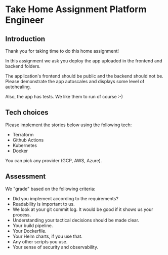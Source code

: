 # Take Home Assignment Platform Engineer


## Introduction

Thank you for taking time to do this home assignment! 

In this assignment we ask you deploy the app uploaded in the frontend and backend folders.

The application's frontend should be public and the backend should not be.
Please demonstrate the app autoscales and displays some level of autohealing.

Also, the app has tests. We like them to run of course :-)


## Tech choices

Please implement the stories below using the following tech:

- Terraform
- Github Actions
- Kubernetes 
- Docker

You can pick any provider (GCP, AWS, Azure).

## Assessment

We "grade" based on the following criteria:

* Did you implement according to the requirements?
* Readability is important to us.
* We look at your git commit log. It would be good if it shows us your process.
* Understanding your tactical decisions should be made clear.
* Your build pipeline.
* Your Dockerfile.
* Your Helm charts, if you use that.
* Any other scripts you use.
* Your sense of security and observability.
